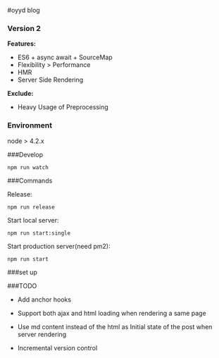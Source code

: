 #oyyd blog

### Version 2

__Features:__

- ES6 + async await + SourceMap
- Flexibility > Performance
- HMR
- Server Side Rendering

__Exclude:__

- Heavy Usage of Preprocessing

### Environment

node > 4.2.x

###Develop

```
npm run watch
```

###Commands

Release:

```
npm run release
```

Start local server:

```
npm run start:single
```

Start production server(need pm2):

```
npm run start
```

###set up

###TODO

* Add anchor hooks

* Support both ajax and html loading when rendering a same page

* Use md content instead of the html as Initial state of the post when server rendering

* Incremental version control

